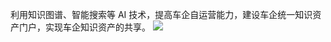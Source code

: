 利用知识图谱、智能搜索等 AI 技术，提高车企自运营能力，建设车企统一知识资产门户，实现车企知识资产的共享。
![](https://qcloudimg.tencent-cloud.cn/raw/e4da3c792cb16f4372a4c3b0dc31d1e3.png)
